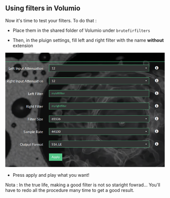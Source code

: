 ## Using filters in Volumio

Now it's time to test your filters. To do that :

* Place them in the shared folder of Volumio under `brutefirfilters`

* Then, in the pluign settings, fill left and right filter with the name __without__ extension

<img src="./img/using_filter_in_volumio.png">

* Press apply and play what you want!

Nota : In the true life, making a good filter is not so staright fowrad... You'll have to redo all the procedure many time to get a good result.
